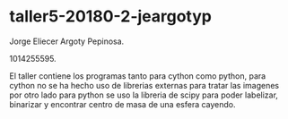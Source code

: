 # taller5-20180-2-jeargotyp
Jorge Eliecer Argoty Pepinosa.

1014255595.

El taller contiene los programas tanto para cython como python, para cython no se ha hecho uso de librerias externas para tratar las imagenes por otro lado para python se uso la libreria de scipy para poder labelizar, binarizar y encontrar centro de masa de una esfera cayendo.

